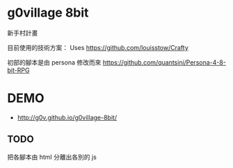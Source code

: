 g0village 8bit
=========

新手村計畫

目前使用的技術方案：
Uses https://github.com/louisstow/Crafty

初部的腳本是由 persona 修改而來
https://github.com/quantsini/Persona-4-8-bit-RPG


DEMO
==========
* http://g0v.github.io/g0village-8bit/

TODO
----------
把各腳本由 html 分離出各別的 js
